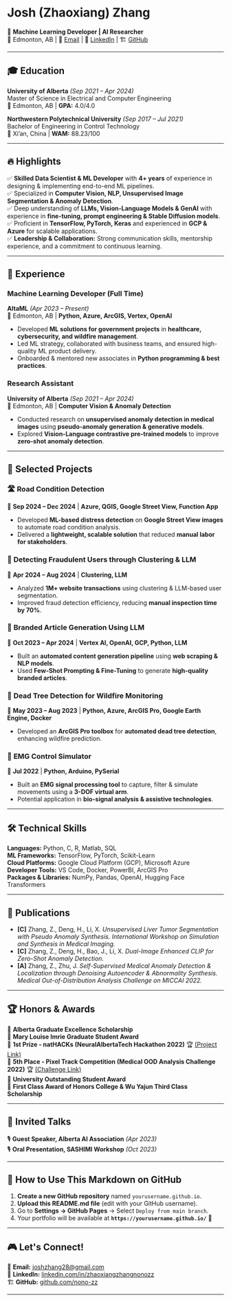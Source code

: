 # Josh (Zhaoxiang) Zhang  
🚀 **Machine Learning Developer | AI Researcher**  
📍 Edmonton, AB | 📧 [Email](mailto:joshzhang28@gmail.com) | 🔗 [LinkedIn](https://www.linkedin.com/in/zhaoxiangzhangnonozz) | 🏗️ [GitHub](https://github.com/nono-zz)  

---

## 🎓 Education  
**University of Alberta** *(Sep 2021 – Apr 2024)*  
Master of Science in Electrical and Computer Engineering  
📍 Edmonton, AB | **GPA:** 4.0/4.0  

**Northwestern Polytechnical University** *(Sep 2017 – Jul 2021)*  
Bachelor of Engineering in Control Technology  
📍 Xi’an, China | **WAM:** 88.23/100  

---

## 🔥 Highlights  
✅ **Skilled Data Scientist & ML Developer** with **4+ years** of experience in designing & implementing end-to-end ML pipelines.  
✅ Specialized in **Computer Vision, NLP, Unsupervised Image Segmentation & Anomaly Detection**.  
✅ Deep understanding of **LLMs, Vision-Language Models & GenAI** with experience in **fine-tuning, prompt engineering & Stable Diffusion models**.  
✅ Proficient in **TensorFlow, PyTorch, Keras** and experienced in **GCP & Azure** for scalable applications.  
✅ **Leadership & Collaboration:** Strong communication skills, mentorship experience, and a commitment to continuous learning.  

---

## 💼 Experience  

### **Machine Learning Developer (Full Time)**  
**AltaML** *(Apr 2023 – Present)*  
📍 Edmonton, AB | **Python, Azure, ArcGIS, Vertex, OpenAI**  
- Developed **ML solutions for government projects** in **healthcare, cybersecurity, and wildfire management**.  
- Led ML strategy, collaborated with business teams, and ensured high-quality ML product delivery.  
- Onboarded & mentored new associates in **Python programming & best practices**.  

### **Research Assistant**  
**University of Alberta** *(Sep 2021 – Apr 2024)*  
📍 Edmonton, AB | **Computer Vision & Anomaly Detection**  
- Conducted research on **unsupervised anomaly detection in medical images** using **pseudo-anomaly generation & generative models**.  
- Explored **Vision-Language contrastive pre-trained models** to improve **zero-shot anomaly detection**.  

---

## 🚀 Selected Projects  

### 🛣️ **Road Condition Detection**  
📅 **Sep 2024 – Dec 2024** | **Azure, QGIS, Google Street View, Function App**  
- Developed **ML-based distress detection** on **Google Street View images** to automate road condition analysis.  
- Delivered a **lightweight, scalable solution** that reduced **manual labor for stakeholders**.  

### 🔎 **Detecting Fraudulent Users through Clustering & LLM**  
📅 **Apr 2024 – Aug 2024** | **Clustering, LLM**  
- Analyzed **1M+ website transactions** using clustering & LLM-based user segmentation.  
- Improved fraud detection efficiency, reducing **manual inspection time by 70%**.  

### 📝 **Branded Article Generation Using LLM**  
📅 **Oct 2023 – Apr 2024** | **Vertex AI, OpenAI, GCP, Python, LLM**  
- Built an **automated content generation pipeline** using **web scraping & NLP models**.  
- Used **Few-Shot Prompting & Fine-Tuning** to generate **high-quality branded articles**.  

### 🌲 **Dead Tree Detection for Wildfire Monitoring**  
📅 **May 2023 – Aug 2023** | **Python, Azure, ArcGIS Pro, Google Earth Engine, Docker**  
- Developed an **ArcGIS Pro toolbox** for **automated dead tree detection**, enhancing wildfire prediction.  

### 💪 **EMG Control Simulator**  
📅 **Jul 2022** | **Python, Arduino, PySerial**  
- Built an **EMG signal processing tool** to capture, filter & simulate movements using a **3-DOF virtual arm**.  
- Potential application in **bio-signal analysis & assistive technologies**.  

---

## 🛠️ Technical Skills  
**Languages:** Python, C, R, Matlab, SQL  
**ML Frameworks:** TensorFlow, PyTorch, Scikit-Learn  
**Cloud Platforms:** Google Cloud Platform (GCP), Microsoft Azure  
**Developer Tools:** VS Code, Docker, PowerBI, ArcGIS Pro  
**Packages & Libraries:** NumPy, Pandas, OpenAI, Hugging Face Transformers  

---

## 📄 Publications  

- **[C]** Zhang, Z., Deng, H., Li, X. *Unsupervised Liver Tumor Segmentation with Pseudo Anomaly Synthesis.* *International Workshop on Simulation and Synthesis in Medical Imaging.*  
- **[C]** Zhang, Z., Deng, H., Bao, J., Li, X. *Dual-Image Enhanced CLIP for Zero-Shot Anomaly Detection.*  
- **[A]** Zhang, Z., Zhu, J. *Self-Supervised Medical Anomaly Detection & Localization through Denoising Autoencoder & Abnormality Synthesis.* *Medical Out-of-Distribution Analysis Challenge on MICCAI 2022.*  

---

## 🏆 Honors & Awards  

🏅 **Alberta Graduate Excellence Scholarship**  
🏅 **Mary Louise Imrie Graduate Student Award**  
🥇 **1st Prize - natHACKs (NeuralAlbertaTech Hackathon 2022)** 🏆 [(Project Link)](https://nathacks22.devpost.com/project-gallery)  
🏅 **5th Place - Pixel Track Competition (Medical OOD Analysis Challenge 2022)** 🏆 [(Challenge Link)](http://medicalood.dkfz.de/web/)  
🏅 **University Outstanding Student Award**  
🏅 **First Class Award of Honors College & Wu Yajun Third Class Scholarship**  

---

## 🎤 Invited Talks  

🎙 **Guest Speaker, Alberta AI Association** *(Apr 2023)*  
🎙 **Oral Presentation, SASHIMI Workshop** *(Oct 2023)*  

---

## 📌 How to Use This Markdown on GitHub  

1. **Create a new GitHub repository** named `yourusername.github.io`.  
2. **Upload this README.md file** (edit with your GitHub username).  
3. Go to **Settings → GitHub Pages** → Select `Deploy from main branch`.  
4. Your portfolio will be available at **`https://yourusername.github.io/`** 🚀  

---

## 🎮 Let's Connect!  

📧 **Email:** [joshzhang28@gmail.com](mailto:joshzhang28@gmail.com)  
🔗 **LinkedIn:** [linkedin.com/in/zhaoxiangzhangnonozz](https://www.linkedin.com/in/zhaoxiangzhangnonozz)  
🏗️ **GitHub:** [github.com/nono-zz](https://github.com/nono-zz)  

---
